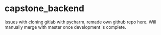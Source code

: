 # capstone_backend
Issues with cloning gitlab with pycharm, remade own github repo here. Will manually merge with master once development is complete. 
